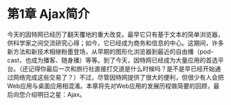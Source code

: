 # 第1章 Ajax简介

今天的因特网已经历了翻天覆地的重大改变。最早它只有基于文本的简单浏览器，供科学家之间交流研究心得；如今，它已经成为商务和信息的中心。这期间，许多新方法和新技术相继粉墨登场，从早期的图形化浏览器到最近的自由播（pod-cast，也成为播客、随身播）等等。到了今天，因特网已经成为大量应用的首选平台。（还记得你最后一次和旅行社直接打交道是什么时候吗？是不是早已经开始通过网络完成这些交易了？）不过，尽管因特网提供了很大的便利，但很少有人会把Web应用与桌面应用相混淆。本章将先对Web应用的发展历程做简要的回顾，最后向您介绍明日之星：Ajax。




